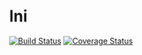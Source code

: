 # Ini

[![Build Status](https://travis-ci.org/klapuch/Ini.svg?branch=master)](https://travis-ci.org/klapuch/Ini) [![Coverage Status](https://coveralls.io/repos/github/klapuch/Ini/badge.svg?branch=master)](https://coveralls.io/github/klapuch/Ini?branch=master)
